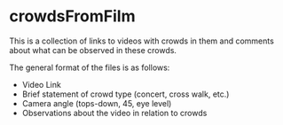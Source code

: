 # crowdsFromFilm
This is a collection of links to videos with crowds in them and comments about what can be observed in these crowds.

The general format of the files is as follows:

* Video Link
* Brief statement of crowd type (concert, cross walk, etc.)
* Camera angle (tops-down, 45, eye level)
* Observations about the video in relation to crowds
